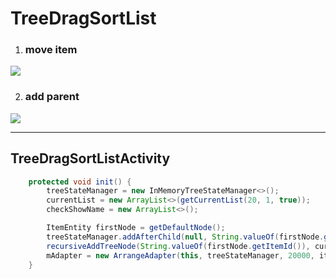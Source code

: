 # TreeDragSortList #

1. ### move item ###
![](http://std.hku.edu.tw/~b911100304/android/2015-05-31_155837.png)

2. ### add parent ###
![](http://std.hku.edu.tw/~b911100304/android/2015-05-31_160102.png)

----------
## TreeDragSortListActivity ##
```java
    protected void init() {
        treeStateManager = new InMemoryTreeStateManager<>();
        currentList = new ArrayList<>(getCurrentList(20, 1, true));
        checkShowName = new ArrayList<>();

        ItemEntity firstNode = getDefaultNode();
        treeStateManager.addAfterChild(null, String.valueOf(firstNode.getItemId()), null, firstNode, true);
        recursiveAddTreeNode(String.valueOf(firstNode.getItemId()), currentList, true);
        mAdapter = new ArrangeAdapter(this, treeStateManager, 20000, itemEvent);
    }
```
